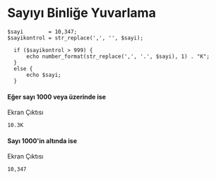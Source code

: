 # Sayıyı Binliğe Yuvarlama

```
$sayi        = 10,347;
$sayikontrol = str_replace(',', '', $sayi);

  if ($sayikontrol > 999) {
      echo number_format(str_replace(',', '.', $sayi), 1) . "K";
  }
  else {
      echo $sayi;
  }
```

#### Eğer sayı 1000 veya üzerinde ise
Ekran Çıktısı

```
10.3K
```

#### Sayı 1000'in altında ise
Ekran Çıktısı

```
10,347
```
